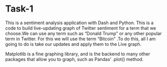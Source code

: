# Task-1

This is a  sentiment analysis application with Dash and Python. This is a code  to build live-updating graph of Twitter sentiment for a term that we choose.We can use any term such as “Donald Trump” or any other popular term in Twitter. For this we will use the term “Bitcoin” .To do this, all I am going to do is take our updates and apply them to the Live graph.


Matplotlib is a fine graphing library, and is the backend to many other packages that allow you to graph, such as Pandas' .plot() method.
